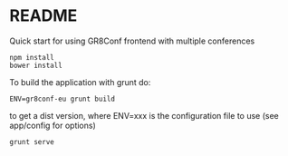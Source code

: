 # README #
Quick start for using GR8Conf frontend with multiple conferences

```
npm install
bower install
```

To build the application with grunt do:

```
ENV=gr8conf-eu grunt build 
```

to get a dist version, where ENV=xxx is the configuration file to use (see app/config for options)

```
grunt serve
```
